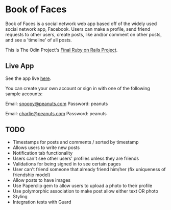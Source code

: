 # Book of Faces

Book of Faces is a social network web app based off of the widely used social network app, Facebook. Users can make a profile, send friend requests to other users, create posts, like and/or comment on other posts, and see a 'timeline' of all posts.

This is The Odin Project's [Final Ruby on Rails Project](http://www.theodinproject.com/courses/ruby-on-rails/lessons/final-project).

## Live App
See the app live [here](https://frozen-sands-98166.herokuapp.com/).

You can create your own account or sign in with one of the following sample accounts:

Email: snoopy@peanuts.com
Password: peanuts

Email: charlie@peanuts.com
Password: peanuts

## TODO
- Timestamps for posts and comments / sorted by timestamp
- Allows users to write new posts
- Notification tab functionality
- Users can't see other users' profiles unless they are friends
- Validations for being signed in to see certain pages
- User can't friend someone that already friend him/her (fix uniqueness of friendship model)
- Allow posts to have images
- Use Paperclip gem to allow users to upload a photo to their profile
- Use polymorphic association to make post allow either text OR photo
- Styling
- Integration tests with Guard
